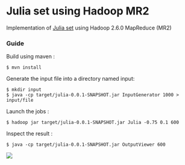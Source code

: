 # Julia set using Hadoop MR2

Implementation of [Julia set](https://en.wikipedia.org/wiki/Julia_set) using Hadoop 2.6.0 MapReduce (MR2)

### Guide

Build using maven :
```
$ mvn install
```
Generate the input file into a directory named input:
```
$ mkdir input
$ java -cp target/julia-0.0.1-SNAPSHOT.jar InputGenerator 1000 > input/file
```

Launch the jobs :
```
$ hadoop jar target/julia-0.0.1-SNAPSHOT.jar Julia -0.75 0.1 600
```

Inspect the result :
```
$ java -cp target/julia-0.0.1-SNAPSHOT.jar OutputViewer 600
```

![](https://i.imgur.com/tKCSHyL.png)
